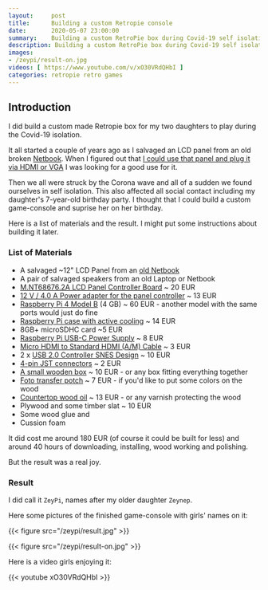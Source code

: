 ```yaml
---
layout:     post
title:      Building a custom Retropie console
date:       2020-05-07 23:00:00
summary:    Building a custom RetroPie box during Covid-19 self isolation
description: Building a custom RetroPie box during Covid-19 self isolation
images:
- /zeypi/result-on.jpg
videos: [ https://www.youtube.com/v/xO30VRdQHbI ]
categories: retropie retro games
---
```


## Introduction

I did build a custom made Retropie box for my two daughters to play during the Covid-19 isolation.

It all started a couple of years ago as I salvaged an LCD panel from an old broken [Netbook](https://en.wikipedia.org/wiki/Asus_Eee_PC). When I figured out that [I could use that panel and plug it via HDMI or VGA](https://hackernoon.com/https-medium-com-akshaykore-diy-monitor-410ac3bbb6b9) I was looking for a good use for it.

Then we all were struck by the Corona wave and all of a sudden we found ourselves in self isolation. This also affected all social contact including my daughter's 7-year-old birthday party. I thought that I could build a custom game-console and suprise her on her birthday.

Here is a list of materials and the result. I might put some instructions about building it later.

### List of Materials

* A salvaged ~12" LCD Panel from an [old Netbook](https://en.wikipedia.org/wiki/Asus_Eee_PC)
* A pair of salvaged speakers from an old Laptop or Netbook
* [M.NT68676.2A LCD Panel Controller
Board](https://www.mikrocontroller.net/attachment/380200/User_s_guide_of_M.NT68676.2A_controller_board_V1.1.pdf) ~ 20 EUR
* [12 V / 4.0 A Power adapter for the panel controller](https://www.ebay.de/itm/Power-Adapter-Power-Supply-12V-4A-Plug-Cord-support-Our-LCD-controller-Kit/163571984191?hash=item2615a6673f:g:zxoAAOxyeglTcJza) ~ 13 EUR
* [Raspberry Pi 4 Model B](https://www.raspberrypi.org/products/raspberry-pi-4-model-b/) (4 GB) ~ 60 EUR - another model with the same ports would just do fine
* [Raspberry Pi case with active cooling](https://www.berrybase.de/neu/armor-geh-228-use-mit-l-252-fter-f-252-r-raspberry-pi-4-schwarz) ~ 14 EUR
* 8GB+ microSDHC card ~5 EUR
* [Raspberry Pi USB-C Power Supply](https://www.raspberrypi.org/products/type-c-power-supply/) ~ 8 EUR
* [Micro HDMI to Standard HDMI (A/M) Cable](https://www.raspberrypi.org/products/micro-hdmi-to-standard-hdmi-a-cable) ~ 3 EUR
* 2 x [USB 2.0 Controller SNES Design](https://www.berrybase.de/computer/pc-peripheriegeraete/game-controller/2-x-usb-2.0-controller-im-snes-design-grau) ~ 10 EUR
* [4-pin JST connectors](https://en.wikipedia.org/wiki/JST_connector) ~ 2 EUR
* [A small wooden box](https://www.amazon.de/gp/product/B002ZHELBA/) ~ 10 EUR - or any box fitting everything together
* [Foto transfer potch](https://www.amazon.de/gp/product/B00BG0S2Z8/) ~ 7 EUR - if you'd like to put some colors on the wood
* [Countertop wood oil](https://www.hornbach.de/shop/Arbeitsplattenoel-Barend-Palm-transparent-250-ml/5518195/artikel.html) ~ 13 EUR - or any varnish protecting the wood
* Plywood and some timber slat ~ 10 EUR
* Some wood glue and
* Cussion foam

It did cost me around 180 EUR (of course it could be built for less) and around 40 hours of downloading, installing, wood working and polishing.

But the result was a real joy.

### Result

I did call it `ZeyPi`, names after my older daughter `Zeynep`.

Here some pictures of the finished game-console with girls' names on it:

{{< figure src="/zeypi/result.jpg"  >}}

{{< figure src="/zeypi/result-on.jpg"  >}}

Here is a video girls enjoying it:

{{< youtube xO30VRdQHbI >}}
